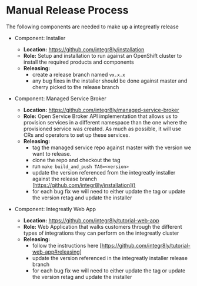 # Manual Release Process


The following components are needed to make up a integreatly release

- Component: Installer
    - **Location:** https://github.com/integr8ly/installation
    - **Role:** Setup and installation to run against an OpenShift cluster to install the required products and components
    - **Releasing:** 
        - create a release branch named `vx.x.x`
        - any bug fixes in the installer should be done against master and cherry picked to the release branch


- Component: Managed Service Broker
    - **Location:** https://github.com/integr8ly/managed-service-broker
    - **Role:** Open Service Broker API implementation that allows us to provision services in a different namespace than the one where the provisioned service
    was created. As much as possible, it will use CRs and operators to set up these services.
    - **Releasing:** 
        - tag the managed service repo against master with the version we want to release.
        - clone the repo and checkout the tag
        - run ```make build_and_push TAG=<version>```
        - update the version referenced from the integreatly installer against the release branch [https://github.com/integr8ly/installation]()
        - for each bug fix we will need to either update the tag or update the version retag and update the installer
        
        
- Component: Integreatly Web App
    - **Location:** https://github.com/integr8ly/tutorial-web-app
    - **Role:** Web Application that walks customers through the different types of integrations they can perform on the integreatly cluster
    - **Releasing:** 
        - follow the instructions here [https://github.com/integr8ly/tutorial-web-app#releasing]
        - update the version referenced in the integreatly installer release branch
        - for each bug fix we will need to either update the tag or update the version retag and update the installer      